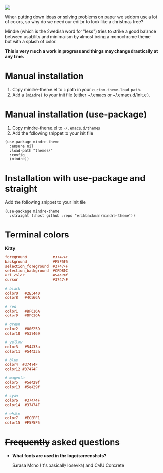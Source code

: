 ![](../assets/mindre-logo.png)

When putting down ideas or solving problems on paper we seldom use a lot of colors,
so why do we need our editor to look like a christmas tree?

Mindre (which is the Swedish word for "less") tries to strike a good balance between
usability and minimalism by almost being a monochrome theme but with a splash of color.

**This is very much a work in progress and things may change drastically at any time.**

# Manual installation
1. Copy mindre-theme.el to a path in your `custom-theme-load-path`.
2. Add a `(mindre)` to your init file (either ~/.emacs or ~/.emacs.d/init.el).

# Manual installation (use-package)
1. Copy mindre-theme.el to `~/.emacs.d/themes`
2. Add the following snippet to your init file

```elisp
(use-package mindre-theme
  :ensure nil
  :load-path "themes/"
  :config
  (mindre))
```

# Installation with use-package and straight
Add the following snippet to your init file

```elisp
(use-package mindre-theme
  :straight (:host github :repo "erikbackman/mindre-theme"))
```

# Terminal colors

**Kitty**

```ini
foreground            #37474F
background            #F5F5F5
selection_foreground  #37474F
selection_background  #CFD8DC
url_color             #5e429f
cursor                #37474F

# black
color0   #2E3440
color8   #4C566A

# red
color1   #BF616A
color9   #BF616A

# green
color2   #00625D
color10  #537469

# yellow
color3   #54433a
color11  #54433a

# blue
color4  #37474F
color12 #37474F

# magenta
color5   #5e429f
color13  #5e429f

# cyan
color6   #37474F
color14  #37474F

# white
color7   #ECEFF1
color15  #F5F5F5
```

# ~~Frequently~~ asked questions
- **What fonts are used in the logo/screenshots?**

  Sarasa Mono (It's basically Iosevka) and CMU Concrete
